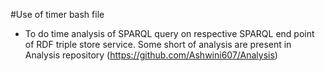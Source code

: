 #Use of timer bash file
- To do time analysis of SPARQL query on respective SPARQL end point of RDF triple store service.
Some short of analysis are present in Analysis repository (https://github.com/Ashwini607/Analysis)



